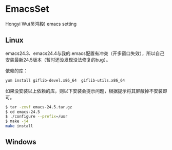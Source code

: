 # EmacsSet
Hongyi Wu(吴鸿毅) emacs setting

## Linux

emacs24.3、emacs24.4与我的.emacs配置有冲突（开多窗口失效），所以自己安装最新24.5版本（暂时还没发现没法修复的bug）。

依赖的库：

```bash
yum install giflib-devel.x86_64  giflib-utils.x86_64
```

如果没安装以上依赖的库，则以下安装会提示问题，根据提示将其屏蔽掉不安装即可。


```bash
$ tar -zxvf emacs-24.5.tar.gz
$ cd emacs-24.5
$ ./configure --prefix=/usr
$ make -j4
make install
```

## Windows

